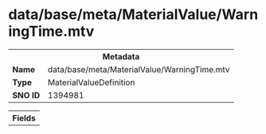 <h1>data/base/meta/MaterialValue/WarningTime.mtv</h1><table><tr><th colspan="100%">Metadata</th></tr><tr><td><b>Name</b></td><td>data/base/meta/MaterialValue/WarningTime.mtv</td></tr><tr><td><b>Type</b></td><td>MaterialValueDefinition</td></tr><tr><td><b>SNO ID</b></td><td>1394981</td></tr></table>

<table><tr><th colspan="100%">Fields</th></tr></table>


